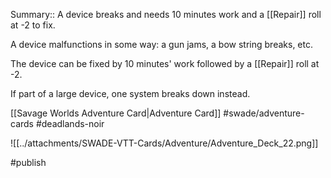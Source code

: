 Summary:: A device breaks and needs 10 minutes work and a [[Repair]] roll at -2 to fix.

A device malfunctions in some way: a gun jams, a bow string breaks, etc.

The device can be fixed by 10 minutes' work followed by a [[Repair]] roll at -2.

If part of a large device, one system breaks down instead.

[[Savage Worlds Adventure Card|Adventure Card]] #swade/adventure-cards #deadlands-noir 

![[../attachments/SWADE-VTT-Cards/Adventure/Adventure_Deck_22.png]]

#publish 
